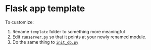 # Flask app template

To customize:

1) Rename ``template`` folder to something more meaningful
2) Edit
[``runserver.py``](https://github.com/datamade/flask-app-template/blob/master/runserver.py#L1)
so that it points at your newly renamed module.
3) Do the same thing to [``init_db.py``](https://github.com/datamade/flask-app-template/blob/master/init_db.py#L1)


